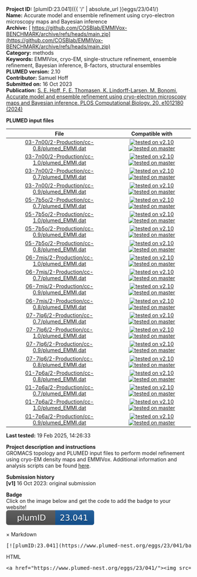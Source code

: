 **Project ID:** [plumID:23.041]({{ '/' | absolute_url }}eggs/23/041/)  
**Name:**  Accurate model and ensemble refinement using cryo-electron microscopy maps and Bayesian inference  
**Archive:** [ https://github.com/COSBlab/EMMIVox-BENCHMARK/archive/refs/heads/main.zip](https://github.com/COSBlab/EMMIVox-BENCHMARK/archive/refs/heads/main.zip)  
**Category:**  methods  
**Keywords:**  EMMIVox, cryo-EM, single-structure refinement, ensemble refinement, Bayesian inference, B-factors, structural ensembles  
**PLUMED version:**  2.10  
**Contributor:**  Samuel Hoff  
**Submitted on:** 16 Oct 2023  
**Publication:** [S. E. Hoff, F. E. Thomasen, K. Lindorff-Larsen, M. Bonomi, Accurate model and ensemble refinement using cryo-electron microscopy maps and Bayesian inference. PLOS Computational Biology. 20, e1012180 (2024)](http://dx.doi.org/10.1371/journal.pcbi.1012180)  
  
**PLUMED input files**  
  
| File     | Compatible with |  
|:--------:|:--------:|  
| [03-7n00/2-Production/cc-0.8/plumed_EMMI.dat](./data/03-7n00/2-Production/cc-0.8/plumed_EMMI.dat.md) |  [![tested on v2.10](https://img.shields.io/badge/v2.10-passing-green.svg)](data/03-7n00/2-Production/cc-0.8/plumed_EMMI.dat.plumed.stderr) [![tested on master](https://img.shields.io/badge/master-passing-green.svg)](data/03-7n00/2-Production/cc-0.8/plumed_EMMI.dat.plumed_master.stderr) |  
| [03-7n00/2-Production/cc-1.0/plumed_EMMI.dat](./data/03-7n00/2-Production/cc-1.0/plumed_EMMI.dat.md) |  [![tested on v2.10](https://img.shields.io/badge/v2.10-passing-green.svg)](data/03-7n00/2-Production/cc-1.0/plumed_EMMI.dat.plumed.stderr) [![tested on master](https://img.shields.io/badge/master-passing-green.svg)](data/03-7n00/2-Production/cc-1.0/plumed_EMMI.dat.plumed_master.stderr) |  
| [03-7n00/2-Production/cc-0.7/plumed_EMMI.dat](./data/03-7n00/2-Production/cc-0.7/plumed_EMMI.dat.md) |  [![tested on v2.10](https://img.shields.io/badge/v2.10-passing-green.svg)](data/03-7n00/2-Production/cc-0.7/plumed_EMMI.dat.plumed.stderr) [![tested on master](https://img.shields.io/badge/master-passing-green.svg)](data/03-7n00/2-Production/cc-0.7/plumed_EMMI.dat.plumed_master.stderr) |  
| [03-7n00/2-Production/cc-0.9/plumed_EMMI.dat](./data/03-7n00/2-Production/cc-0.9/plumed_EMMI.dat.md) |  [![tested on v2.10](https://img.shields.io/badge/v2.10-passing-green.svg)](data/03-7n00/2-Production/cc-0.9/plumed_EMMI.dat.plumed.stderr) [![tested on master](https://img.shields.io/badge/master-passing-green.svg)](data/03-7n00/2-Production/cc-0.9/plumed_EMMI.dat.plumed_master.stderr) |  
| [05-7b5o/2-Production/cc-0.7/plumed_EMMI.dat](./data/05-7b5o/2-Production/cc-0.7/plumed_EMMI.dat.md) |  [![tested on v2.10](https://img.shields.io/badge/v2.10-passing-green.svg)](data/05-7b5o/2-Production/cc-0.7/plumed_EMMI.dat.plumed.stderr) [![tested on master](https://img.shields.io/badge/master-passing-green.svg)](data/05-7b5o/2-Production/cc-0.7/plumed_EMMI.dat.plumed_master.stderr) |  
| [05-7b5o/2-Production/cc-1.0/plumed_EMMI.dat](./data/05-7b5o/2-Production/cc-1.0/plumed_EMMI.dat.md) |  [![tested on v2.10](https://img.shields.io/badge/v2.10-passing-green.svg)](data/05-7b5o/2-Production/cc-1.0/plumed_EMMI.dat.plumed.stderr) [![tested on master](https://img.shields.io/badge/master-passing-green.svg)](data/05-7b5o/2-Production/cc-1.0/plumed_EMMI.dat.plumed_master.stderr) |  
| [05-7b5o/2-Production/cc-0.9/plumed_EMMI.dat](./data/05-7b5o/2-Production/cc-0.9/plumed_EMMI.dat.md) |  [![tested on v2.10](https://img.shields.io/badge/v2.10-passing-green.svg)](data/05-7b5o/2-Production/cc-0.9/plumed_EMMI.dat.plumed.stderr) [![tested on master](https://img.shields.io/badge/master-passing-green.svg)](data/05-7b5o/2-Production/cc-0.9/plumed_EMMI.dat.plumed_master.stderr) |  
| [05-7b5o/2-Production/cc-0.8/plumed_EMMI.dat](./data/05-7b5o/2-Production/cc-0.8/plumed_EMMI.dat.md) |  [![tested on v2.10](https://img.shields.io/badge/v2.10-passing-green.svg)](data/05-7b5o/2-Production/cc-0.8/plumed_EMMI.dat.plumed.stderr) [![tested on master](https://img.shields.io/badge/master-passing-green.svg)](data/05-7b5o/2-Production/cc-0.8/plumed_EMMI.dat.plumed_master.stderr) |  
| [06-7mjs/2-Production/cc-1.0/plumed_EMMI.dat](./data/06-7mjs/2-Production/cc-1.0/plumed_EMMI.dat.md) |  [![tested on v2.10](https://img.shields.io/badge/v2.10-passing-green.svg)](data/06-7mjs/2-Production/cc-1.0/plumed_EMMI.dat.plumed.stderr) [![tested on master](https://img.shields.io/badge/master-passing-green.svg)](data/06-7mjs/2-Production/cc-1.0/plumed_EMMI.dat.plumed_master.stderr) |  
| [06-7mjs/2-Production/cc-0.7/plumed_EMMI.dat](./data/06-7mjs/2-Production/cc-0.7/plumed_EMMI.dat.md) |  [![tested on v2.10](https://img.shields.io/badge/v2.10-passing-green.svg)](data/06-7mjs/2-Production/cc-0.7/plumed_EMMI.dat.plumed.stderr) [![tested on master](https://img.shields.io/badge/master-passing-green.svg)](data/06-7mjs/2-Production/cc-0.7/plumed_EMMI.dat.plumed_master.stderr) |  
| [06-7mjs/2-Production/cc-0.9/plumed_EMMI.dat](./data/06-7mjs/2-Production/cc-0.9/plumed_EMMI.dat.md) |  [![tested on v2.10](https://img.shields.io/badge/v2.10-passing-green.svg)](data/06-7mjs/2-Production/cc-0.9/plumed_EMMI.dat.plumed.stderr) [![tested on master](https://img.shields.io/badge/master-passing-green.svg)](data/06-7mjs/2-Production/cc-0.9/plumed_EMMI.dat.plumed_master.stderr) |  
| [06-7mjs/2-Production/cc-0.8/plumed_EMMI.dat](./data/06-7mjs/2-Production/cc-0.8/plumed_EMMI.dat.md) |  [![tested on v2.10](https://img.shields.io/badge/v2.10-passing-green.svg)](data/06-7mjs/2-Production/cc-0.8/plumed_EMMI.dat.plumed.stderr) [![tested on master](https://img.shields.io/badge/master-passing-green.svg)](data/06-7mjs/2-Production/cc-0.8/plumed_EMMI.dat.plumed_master.stderr) |  
| [07-7lq6/2-Production/cc-0.7/plumed_EMMI.dat](./data/07-7lq6/2-Production/cc-0.7/plumed_EMMI.dat.md) |  [![tested on v2.10](https://img.shields.io/badge/v2.10-passing-green.svg)](data/07-7lq6/2-Production/cc-0.7/plumed_EMMI.dat.plumed.stderr) [![tested on master](https://img.shields.io/badge/master-passing-green.svg)](data/07-7lq6/2-Production/cc-0.7/plumed_EMMI.dat.plumed_master.stderr) |  
| [07-7lq6/2-Production/cc-1.0/plumed_EMMI.dat](./data/07-7lq6/2-Production/cc-1.0/plumed_EMMI.dat.md) |  [![tested on v2.10](https://img.shields.io/badge/v2.10-passing-green.svg)](data/07-7lq6/2-Production/cc-1.0/plumed_EMMI.dat.plumed.stderr) [![tested on master](https://img.shields.io/badge/master-passing-green.svg)](data/07-7lq6/2-Production/cc-1.0/plumed_EMMI.dat.plumed_master.stderr) |  
| [07-7lq6/2-Production/cc-0.9/plumed_EMMI.dat](./data/07-7lq6/2-Production/cc-0.9/plumed_EMMI.dat.md) |  [![tested on v2.10](https://img.shields.io/badge/v2.10-passing-green.svg)](data/07-7lq6/2-Production/cc-0.9/plumed_EMMI.dat.plumed.stderr) [![tested on master](https://img.shields.io/badge/master-passing-green.svg)](data/07-7lq6/2-Production/cc-0.9/plumed_EMMI.dat.plumed_master.stderr) |  
| [07-7lq6/2-Production/cc-0.8/plumed_EMMI.dat](./data/07-7lq6/2-Production/cc-0.8/plumed_EMMI.dat.md) |  [![tested on v2.10](https://img.shields.io/badge/v2.10-passing-green.svg)](data/07-7lq6/2-Production/cc-0.8/plumed_EMMI.dat.plumed.stderr) [![tested on master](https://img.shields.io/badge/master-passing-green.svg)](data/07-7lq6/2-Production/cc-0.8/plumed_EMMI.dat.plumed_master.stderr) |  
| [01-7p6a/2-Production/cc-0.8/plumed_EMMI.dat](./data/01-7p6a/2-Production/cc-0.8/plumed_EMMI.dat.md) |  [![tested on v2.10](https://img.shields.io/badge/v2.10-passing-green.svg)](data/01-7p6a/2-Production/cc-0.8/plumed_EMMI.dat.plumed.stderr) [![tested on master](https://img.shields.io/badge/master-passing-green.svg)](data/01-7p6a/2-Production/cc-0.8/plumed_EMMI.dat.plumed_master.stderr) |  
| [01-7p6a/2-Production/cc-0.7/plumed_EMMI.dat](./data/01-7p6a/2-Production/cc-0.7/plumed_EMMI.dat.md) |  [![tested on v2.10](https://img.shields.io/badge/v2.10-passing-green.svg)](data/01-7p6a/2-Production/cc-0.7/plumed_EMMI.dat.plumed.stderr) [![tested on master](https://img.shields.io/badge/master-passing-green.svg)](data/01-7p6a/2-Production/cc-0.7/plumed_EMMI.dat.plumed_master.stderr) |  
| [01-7p6a/2-Production/cc-1.0/plumed_EMMI.dat](./data/01-7p6a/2-Production/cc-1.0/plumed_EMMI.dat.md) |  [![tested on v2.10](https://img.shields.io/badge/v2.10-passing-green.svg)](data/01-7p6a/2-Production/cc-1.0/plumed_EMMI.dat.plumed.stderr) [![tested on master](https://img.shields.io/badge/master-passing-green.svg)](data/01-7p6a/2-Production/cc-1.0/plumed_EMMI.dat.plumed_master.stderr) |  
| [01-7p6a/2-Production/cc-0.9/plumed_EMMI.dat](./data/01-7p6a/2-Production/cc-0.9/plumed_EMMI.dat.md) |  [![tested on v2.10](https://img.shields.io/badge/v2.10-passing-green.svg)](data/01-7p6a/2-Production/cc-0.9/plumed_EMMI.dat.plumed.stderr) [![tested on master](https://img.shields.io/badge/master-passing-green.svg)](data/01-7p6a/2-Production/cc-0.9/plumed_EMMI.dat.plumed_master.stderr) |  
  
**Last tested:**  19 Feb 2025, 14:26:33
  
**Project description and instructions**  
GROMACS topology and PLUMED input files to perform model refinement using cryo-EM density maps and EMMIVox. Additional information and analysis scripts can be found [here](https://github.com/COSBlab/EMMIVox).
  
**Submission history**  
**[v1]** 16 Oct 2023: original submission  
  
**Badge**  
Click on the image below and get the code to add the badge to your website!  
<img src="./badge.svg" alt="plumeDnest:23.041" id="myBtn" class="badge">
<div id="myModal" class="modal">
  <div class="modal-content">
    <span class="close">&times;</span>
    Markdown<pre>[![plumID:23.041](https://www.plumed-nest.org/eggs/23/041/badge.svg)](https://www.plumed-nest.org/eggs/23/041/)</pre>
    HTML<pre>&lt;a href="https://www.plumed-nest.org/eggs/23/041/"&gt;&lt;img src="https://www.plumed-nest.org/eggs/23/041/badge.svg" alt="plumID:23.041"&gt;&lt;/a&gt;</pre>
  </div>
</div>
